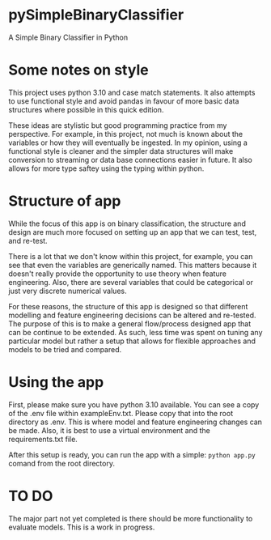 # pySimpleBinaryClassifier
A Simple Binary Classifier in Python

# Some notes on style
This project uses python 3.10 and case match statements. It also attempts to use functional style and avoid pandas in favour of more basic data structures where possible in this quick edition.

These ideas are stylistic but good programming practice from my perspective. For example, in this project, not much is known about the variables or how they will eventually be ingested. In my opinion, using a functional style is cleaner and the simpler data structures will make conversion to streaming or data base connections easier in future. It also allows for more type saftey using the typing within python.

# Structure of app
While the focus of this app is on binary classification, the structure and design are much more focused on setting up an app that we can test, test, and re-test.

There is a lot that we don't know within this project, for example, you can see that even the variables are generically named. This matters because it doesn't really provide the opportunity to use theory when feature engineering. Also, there are several variables that could be categorical or just very discrete numerical values.

For these reasons, the structure of this app is designed so that different modelling and feature engineering decisions can be altered and re-tested. The purpose of this is to make a general flow/process designed app that can be continue to be extended. As such, less time was spent on tuning any particular model but rather a setup that allows for flexible approaches and models to
be tried and compared.

# Using the app
First, please make sure you have python 3.10 available. You can see a copy of the .env file within exampleEnv.txt. Please copy that into the root directory as .env. This is where model and feature engineering changes can be made. Also, it is best to use a virtual environment and the requirements.txt file.

After this setup is ready, you can run the app with a simple:
`python app.py`
comand from the root directory.

# TO DO
The major part not yet completed is there should be more
functionality to evaluate models. This is a work in progress.
